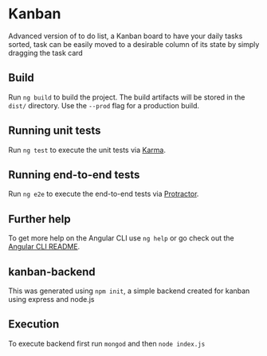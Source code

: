 # Kanban
Advanced version of to do list, a Kanban board to have your daily tasks sorted, task can be easily moved to a desirable column of its state by simply dragging the task card

## Build

Run `ng build` to build the project. The build artifacts will be stored in the `dist/` directory. Use the `--prod` flag for a production build.

## Running unit tests

Run `ng test` to execute the unit tests via [Karma](https://karma-runner.github.io).

## Running end-to-end tests

Run `ng e2e` to execute the end-to-end tests via [Protractor](http://www.protractortest.org/).

## Further help

To get more help on the Angular CLI use `ng help` or go check out the [Angular CLI README](https://github.com/angular/angular-cli/blob/master/README.md).

## kanban-backend

This was generated using `npm init`, a simple backend created for kanban using express and node.js

## Execution

To execute backend first run `mongod` and then `node index.js`
